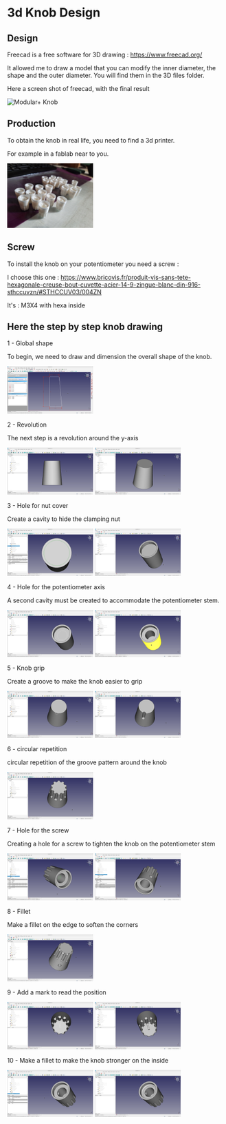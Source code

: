 # 3d Knob Design

## Design

Freecad is a free software for 3D drawing : https://www.freecad.org/

It allowed me to draw a model that you can modify the inner diameter, the shape and the outer diameter.
You will find them in the 3D files folder.

Here a screen shot of freecad, with the final result

![Modular+ Knob](https://github.com/dubhalley/3d-knob-design/assets/5200123/ed52e6e1-5bc4-48bb-a460-40b4ff8dc638)


## Production

To obtain the knob in real life, you need to find a 3d printer.

For example in a fablab near to you.

<img src='Pictures/20240218_144140.jpg' width='200px'/>

## Screw

To install the knob on your potentiometer you need a screw :

I choose this one : https://www.bricovis.fr/produit-vis-sans-tete-hexagonale-creuse-bout-cuvette-acier-14-9-zingue-blanc-din-916-sthccuvzn/#STHCCUV03/004ZN

It's : M3X4 with hexa inside

## Here the step by step knob drawing


1 - Global shape

To begin, we need to draw and dimension the overall shape of the knob.

<img src='How to design 3d/01.png' width='200px'/>


2 - Revolution

The next step is a revolution around the y-axis

<img src='How to design 3d/02.png' width='200px'/>

<img src='How to design 3d/03.png' width='200px'/>


3 - Hole for nut cover

Create a cavity to hide the clamping nut

<img src='How to design 3d/04.png' width='200px'/>

<img src='How to design 3d/05.png' width='200px'/>


4 - Hole for the potentiometer axis

A second cavity must be created to accommodate the potentiometer stem.

<img src='How to design 3d/06.png' width='200px'/>

<img src='How to design 3d/07.png' width='200px'/>


5 - Knob grip

Create a groove to make the knob easier to grip

<img src='How to design 3d/08.png' width='200px'/>

<img src='How to design 3d/09.png' width='200px'/>


6 - circular repetition

circular repetition of the groove pattern around the knob

<img src='How to design 3d/10.png' width='200px'/>


7 - Hole for the screw

Creating a hole for a screw to tighten the knob on the potentiometer stem

<img src='How to design 3d/11.png' width='200px'/>

<img src='How to design 3d/12.png' width='200px'/>


8 - Fillet

Make a fillet on the edge to soften the corners

<img src='How to design 3d/13.png' width='200px'/>


9 - Add a mark to read the position

<img src='How to design 3d/14.png' width='200px'/>

<img src='How to design 3d/15.png' width='200px'/>


10 - Make a fillet to make the knob stronger on the inside

<img src='How to design 3d/16.png' width='200px'/>

<img src='How to design 3d/17.png' width='200px'/>


